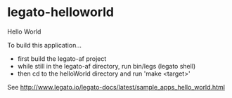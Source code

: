 legato-helloworld
=================

Hello World

To build this application... 

- first build the legato-af project
- while still in the legato-af directory, run bin/legs (legato shell)
- then cd to the helloWorld directory and run 'make \<target>'

See <http://www.legato.io/legato-docs/latest/sample_apps_hello_world.html>
